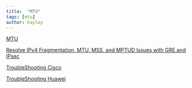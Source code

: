 ```yaml
---
title:  "MTU"
tags: [mtu]
author: hayley
---
```


[MTU](https://ko.wikipedia.org/wiki/%EC%B5%9C%EB%8C%80_%EC%A0%84%EC%86%A1_%EB%8B%A8%EC%9C%84)

[Resolve IPv4 Fragmentation, MTU, MSS, and MPTUD Issues with GRE and IPsec](https://www.cisco.com/c/en/us/support/docs/ip/generic-routing-encapsulation-gre/25885-pmtud-ipfrag.html)

[TroubleShooting Cisco](https://networklessons.com/cisco/ccie-routing-switching/pppoe-mtu-troubleshooting-cisco-ios)

[TroubleShooting Huawei](https://support.huawei.com/enterprise/en/doc/EDOC1000177634/5bcf39b0/mtu-troubleshooting)

